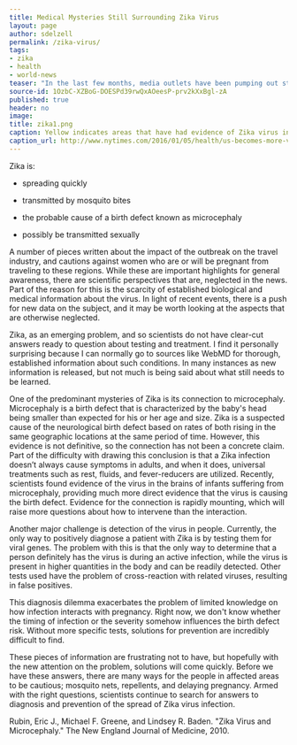 ```yaml
---
title: Medical Mysteries Still Surrounding Zika Virus
layout: page
author: sdelzell
permalink: /zika-virus/
tags:
- zika
- health
- world-news
teaser: "In the last few months, media outlets have been pumping out stories on Zika Virus and a potentially related birth defect, microcephaly due to outbreaks and its rapid spread in parts of South and Central America. All of these updates say the same key things."
source-id: 1OzbC-XZBoG-DOESPd39rwQxAOeesP-prv2kXxBgl-zA
published: true
header: no
image:
title: zika1.png
caption: Yellow indicates areas that have had evidence of Zika virus infection.
caption_url: http://www.nytimes.com/2016/01/05/health/us-becomes-more-vulnerable-to-tropical-diseases-like-zika.html
---
```

Zika is:

* spreading quickly 

* transmitted by mosquito bites

* the probable cause of a birth defect known as microcephaly

* possibly be transmitted sexually 

A number of pieces written about the impact of the outbreak on the travel industry, and cautions against women who are or will be pregnant from traveling to these regions. While these are important highlights for general awareness, there are scientific perspectives that are, neglected in the news. Part of the reason for this is the scarcity of established biological and medical information about the virus. In light of recent events, there is a push for new data on the subject, and it may be worth looking at the aspects that are otherwise neglected. 

Zika, as an emerging problem, and so scientists do not have clear-cut answers ready to question about testing and treatment. I find it personally surprising because I can normally go to sources like WebMD for thorough, established information about such conditions. In many instances as new information is released, but not much is being said about what still needs to be learned. 

One of the predominant mysteries of  Zika is its connection to microcephaly. Microcephaly is a birth defect that is characterized by the baby's head being smaller than expected for his or her age and size.  Zika is a suspected cause of the neurological birth defect based on rates of both rising in the same geographic locations at the same period of time. However, this evidence is not definitive, so the connection has not been a concrete claim. Part of the difficulty with drawing this conclusion is that a Zika infection doesn’t always cause symptoms in adults, and when it does, universal treatments such as rest, fluids, and fever-reducers are utilized. Recently, scientists found evidence of the virus in the brains of  infants suffering from microcephaly, providing much more direct evidence that the virus is causing the birth defect. Evidence for the connection  is rapidly mounting, which will raise more questions about how to intervene than the interaction.  

Another major challenge is detection of the virus in people. Currently, the only way to positively diagnose a patient with Zika is by testing them for viral genes. The problem with this is that the only way to determine that a person definitely has the virus is during an active infection, while the virus is present in higher quantities in the body and can be readily detected.  Other tests used have the problem of cross-reaction with related viruses, resulting in false positives.

This diagnosis dilemma exacerbates the problem of limited knowledge on how infection interacts with pregnancy. Right now, we don't know whether the timing of infection or the severity somehow influences the birth defect risk. Without more specific tests, solutions for prevention are incredibly difficult to find. 

These pieces of information are frustrating not to have, but hopefully with the new attention on the problem, solutions will come quickly. Before we have these answers, there are many ways for the people in affected areas to be cautious; mosquito nets, repellents, and delaying pregnancy. Armed with the right questions, scientists continue to search for answers to diagnosis and prevention of the spread of Zika virus infection. 

Rubin, Eric J., Michael F. Greene, and Lindsey R. Baden. "Zika Virus and Microcephaly." The New England Journal of Medicine, 2010.

